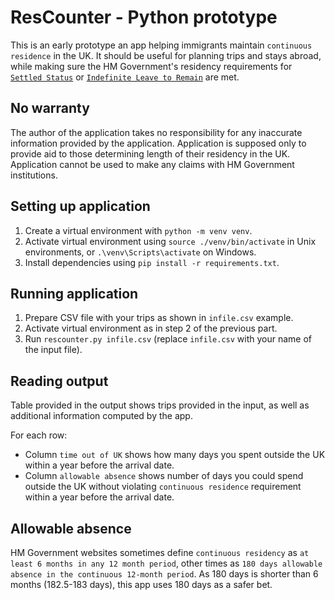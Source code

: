 # ResCounter - Python prototype
This is an early prototype an app helping immigrants maintain `continuous residence` in the UK.
It should be useful for planning trips and stays abroad, while making sure the HM Government's residency requirements for [`Settled Status`](https://www.gov.uk/settled-status-eu-citizens-families/what-settled-and-presettled-status-means) or [`Indefinite Leave to Remain`](https://www.gov.uk/government/publications/indefinite-leave-to-remain-calculating-continuous-period-in-uk) are met.

## No warranty
The author of the application takes no responsibility for any inaccurate information provided by the application.
Application is supposed only to provide aid to those determining length of their residency in the UK.
Application cannot be used to make any claims with HM Government institutions.

## Setting up application
1. Create a virtual environment with `python -m venv venv`.
2. Activate virtual environment using `source ./venv/bin/activate` in Unix environments, or `.\venv\Scripts\activate` on Windows.
3. Install dependencies using `pip install -r requirements.txt`.

## Running application
1. Prepare CSV file with your trips as shown in `infile.csv` example.
2. Activate virtual environment as in step 2 of the previous part.
3. Run `rescounter.py infile.csv` (replace `infile.csv` with your name of the input file).

## Reading output
Table provided in the output shows trips provided in the input, as well as additional information computed by the app.

For each row:
* Column `time out of UK` shows how many days you spent outside the UK  within a year before the arrival date.
* Column `allowable absence` shows number of days you could spend outside the UK without violating `continuous residence` requirement within a year before the arrival date.

## Allowable absence
HM Government websites sometimes define `continuous residency` as `at least 6 months in any 12 month period`, other times as `180 days allowable absence in the continuous 12-month period`.
As 180 days is shorter than 6 months (182.5-183 days), this app uses 180 days as a safer bet.
